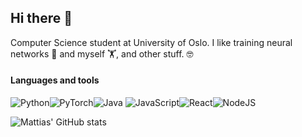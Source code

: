 ## Hi there 👋

Computer Science student at University of Oslo. I like training neural networks 🧠 and myself 🏋️, and other stuff. 🤓

#### Languages and tools
![Python](https://img.shields.io/badge/python-3670A0?style=for-the-badge&logo=python&logoColor=ffdd54)![PyTorch](https://img.shields.io/badge/PyTorch-black?style=for-the-badge&logo=pytorch&logoColor=#EE4C2C)![Java](https://img.shields.io/badge/java-%23ED8B00.svg?style=for-the-badge&logo=java&logoColor=white) ![JavaScript](https://img.shields.io/badge/javascript-%23323330.svg?style=for-the-badge&logo=javascript&logoColor=%23F7DF1E)![React](https://img.shields.io/badge/react-%2320232a.svg?style=for-the-badge&logo=react&logoColor=%2361DAFB)![NodeJS](https://img.shields.io/badge/node.js-6DA55F?style=for-the-badge&logo=node.js&logoColor=white)

![Mattias' GitHub stats](https://github-readme-stats.vercel.app/api?username=mattiasxu&hide=stars,issues&theme=tokyonight)
